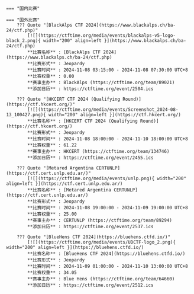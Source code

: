     === "国内比赛"
    
    === "国外比赛"
        ??? Quote "[BlackAlps CTF 2024](https://www.blackalps.ch/ba-24/ctf.php)"  
            [![](https://ctftime.org/media/events/blackalps-v5-logo-black_2.png){ width="200" align=left }](https://www.blackalps.ch/ba-24/ctf.php)  
            **比赛名称** : [BlackAlps CTF 2024](https://www.blackalps.ch/ba-24/ctf.php)  
            **比赛形式** : Jeopardy  
            **比赛时间** : 2024-11-08 03:15:00 - 2024-11-08 07:30:00 UTC+8  
            **比赛权重** : 0.00  
            **赛事主办** : BlackAlps (https://ctftime.org/team/89021)  
            **添加日历** : https://ctftime.org/event/2504.ics  
            
        ??? Quote "[HKCERT CTF 2024 (Qualifying Round)](https://ctf.hkcert.org/)"  
            [![](https://ctftime.org/media/events/Screenshot_2024-08-13_100427.png){ width="200" align=left }](https://ctf.hkcert.org/)  
            **比赛名称** : [HKCERT CTF 2024 (Qualifying Round)](https://ctf.hkcert.org/)  
            **比赛形式** : Jeopardy  
            **比赛时间** : 2024-11-08 18:00:00 - 2024-11-10 18:00:00 UTC+8  
            **比赛权重** : 61.22  
            **赛事主办** : HKCERT (https://ctftime.org/team/134746)  
            **添加日历** : https://ctftime.org/event/2455.ics  
            
        ??? Quote "[Metared Argentina CERTUNLP](https://ctf.cert.unlp.edu.ar/)"  
            [![](https://ctftime.org/media/events/unlp.png){ width="200" align=left }](https://ctf.cert.unlp.edu.ar/)  
            **比赛名称** : [Metared Argentina CERTUNLP](https://ctf.cert.unlp.edu.ar/)  
            **比赛形式** : Jeopardy  
            **比赛时间** : 2024-11-08 19:00:00 - 2024-11-09 19:00:00 UTC+8  
            **比赛权重** : 25.00  
            **赛事主办** : CERTUNLP (https://ctftime.org/team/89294)  
            **添加日历** : https://ctftime.org/event/2537.ics  
            
        ??? Quote "[BlueHens CTF 2024](https://bluehens.ctfd.io/)"  
            [![](https://ctftime.org/media/events/UDCTF-logo_2.png){ width="200" align=left }](https://bluehens.ctfd.io/)  
            **比赛名称** : [BlueHens CTF 2024](https://bluehens.ctfd.io/)  
            **比赛形式** : Jeopardy  
            **比赛时间** : 2024-11-09 01:00:00 - 2024-11-10 13:00:00 UTC+8  
            **比赛权重** : 34.05  
            **赛事主办** : Blue Hens (https://ctftime.org/team/64660)  
            **添加日历** : https://ctftime.org/event/2512.ics  
            